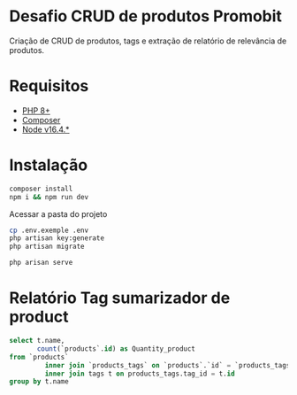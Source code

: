 
# Desafio CRUD de produtos Promobit

Criação de CRUD de produtos, tags e extração de relatório de relevância de produtos.

# Requisitos

- [PHP 8+](https://www.php.net/downloads)
- [Composer](https://getcomposer.org/download/)
- [Node v16.4.*](https://nodejs.org/en/)

# Instalação 

```bash
composer install
npm i && npm run dev
```

Acessar a pasta do projeto

```bash
cp .env.exemple .env
php artisan key:generate
php artisan migrate

php arisan serve
```

# Relatório Tag sumarizador de product

```SQL
select t.name,
       count(`products`.id) as Quantity_product
from `products`
         inner join `products_tags` on `products`.`id` = `products_tags`.`product_id`
         inner join tags t on products_tags.tag_id = t.id
group by t.name
``` 
